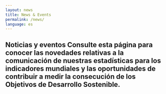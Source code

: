 ```yaml
---
layout: news
title: News & Events
permalink: /news/
language: es
---
```


## Noticias y eventos Consulte esta página para conocer las novedades relativas a la comunicación de nuestras estadísticas para los indicadores mundiales y las oportunidades de contribuir a medir la consecución de los Objetivos de Desarrollo Sostenible.
